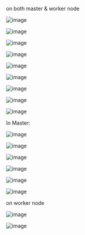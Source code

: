 on both master & worker node


![image](https://user-images.githubusercontent.com/85178565/233876382-0cfee5ec-537f-4c30-9f28-3d6ebd048d07.png)


![image](https://user-images.githubusercontent.com/85178565/233876431-d15c3149-1c19-48e9-8666-b6d58e91a25e.png)

![image](https://user-images.githubusercontent.com/85178565/233877951-9b783b6a-5e57-482b-b53f-4f67afaa1f8b.png)


![image](https://user-images.githubusercontent.com/85178565/233877986-98a5e067-badc-488d-afc8-97bfd2adaf02.png)

![image](https://user-images.githubusercontent.com/85178565/233878019-28029196-fed2-4033-8f01-5022adacfdce.png)


![image](https://user-images.githubusercontent.com/85178565/233878061-7c4e93fc-a6c3-4644-9fdd-c2f4f65d70f5.png)



![image](https://user-images.githubusercontent.com/85178565/233878270-e84ef5f4-e8cb-4c27-adfa-6bcdae97c35e.png)


![image](https://user-images.githubusercontent.com/85178565/233878398-6525bf44-cee8-49aa-9585-3417974e26c7.png)


![image](https://user-images.githubusercontent.com/85178565/233878531-c7fb50e4-3928-40ce-a040-0c5da24b2de3.png)

In Master:

![image](https://user-images.githubusercontent.com/85178565/233878824-306b0637-5ab4-4c7b-950d-01e254921d38.png)


![image](https://user-images.githubusercontent.com/85178565/233878928-39626870-8a2a-424d-b879-9b84ed996ce6.png)


![image](https://user-images.githubusercontent.com/85178565/233880754-90e93a02-9d9b-40b8-a2f9-5f3d5d67099a.png)


![image](https://user-images.githubusercontent.com/85178565/233880934-0c2900ff-4475-4c59-b8c2-5d3a3d8cc1f4.png)


![image](https://user-images.githubusercontent.com/85178565/233881231-c8db322a-1919-47e7-ab49-87f944358101.png)


![image](https://user-images.githubusercontent.com/85178565/234139525-7e6e9ba2-f411-4f4c-b120-da13e866a97e.png)

on worker node

![image](https://user-images.githubusercontent.com/85178565/234139627-e6445fc0-c65f-45ec-9775-a651018671b5.png)



![image](https://user-images.githubusercontent.com/85178565/234139708-cf4be66e-094c-4ef0-b585-ca0d045a5793.png)










